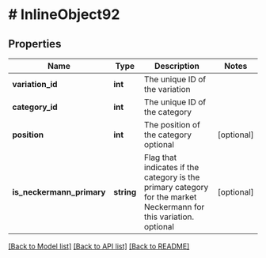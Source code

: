 # # InlineObject92

## Properties

Name | Type | Description | Notes
------------ | ------------- | ------------- | -------------
**variation_id** | **int** | The unique ID of the variation | 
**category_id** | **int** | The unique ID of the category | 
**position** | **int** | The position of the category optional | [optional] 
**is_neckermann_primary** | **string** | Flag that indicates if the category is the primary category for the market Neckermann for this variation. optional | [optional] 

[[Back to Model list]](../../README.md#documentation-for-models) [[Back to API list]](../../README.md#documentation-for-api-endpoints) [[Back to README]](../../README.md)


